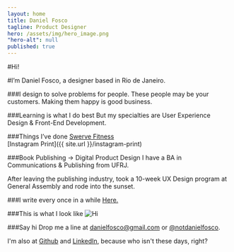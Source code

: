 ```yaml
---
layout: home
title: Daniel Fosco
tagline: Product Designer
hero: /assets/img/hero_image.png
"hero-alt": null
published: true
---
```


#Hi! 

#I’m <span class="accent">Daniel Fosco</span>, a designer based in Rio de Janeiro.

###I design to solve problems for people.
These people may be your customers. Making them happy is good business.

###Learning is what I do best
But my specialties are <span class="accent">User Experience Design</span> & <span class="accent">Front-End Development</span>.


###Things I’ve done
[Swerve Fitness](http://invis.io/9F1908XPY)     
[Instagram Print]({{ site.url }}/instagram-print)


###Book Publishing → Digital Product Design
I have a BA in Communications & Publishing from UFRJ.  

After leaving the publishing industry, took a 10-week UX Design program at General Assembly and rode into the sunset.


###I write every once in a while
[Here.](http://blog.danielfos.co)

###This is what I look like
![Hi](http://i.imgur.com/GMkqnNn.jpg)  

###Say hi
Drop me a line at <a href="#">danielfosco@gmail.com</a> or [@notdanielfosco](https://www.twitter.com/notdanielfosco). 

I'm also at [Github](https://github.com/dfosco) and [LinkedIn](https://www.linkedin.com/in/danielfosco/en), because who isn't these days, right?